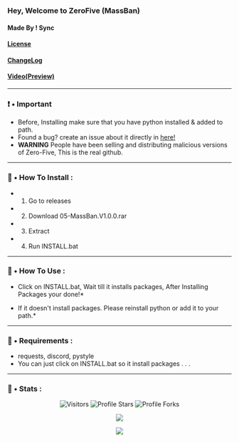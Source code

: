 ### Hey, Welcome to ZeroFive (MassBan)
#### Made By ! Sync
#### [License](https://github.com/asynncc/Zero-Five/blob/main/LICENSE)
#### [ChangeLog](https://github.com/asynncc/Zero-Five/blob/main/ChangeLog.md)
#### [Video(Preview)](https://www.youtube.com/watch?v=sXe-XKrK6wU)
___

### ❗ • Important
* Before, Installing make sure that you have python installed & added to path.
* Found a bug? create an issue about it directly in [here!](https://github.com/asynncc/Zero-Five/issues/new/choose)
* **WARNING** People have been selling and distributing malicious versions of Zero-Five, This is the real github. 
___

### 🎪 • How To Install : 
* 1. Go to releases
* 2. Download 05-MassBan.V1.0.0.rar
* 3. Extract 
* 4. Run INSTALL.bat
___

### 🧠 • How To Use :
* Click on INSTALL.bat, Wait till it installs packages, After Installing Packages your done!*

* If it doesn't install packages. Please reinstall python or add it to your path.*
___


### 🌱 • Requirements : 
* requests, discord, pystyle
* You can just click on INSTALL.bat so it install packages . . . 
___

### 👾 • Stats : 
<p align="center"><img src="https://gpvc.arturio.dev/asynncc" alt="Visitors"></a>
<img src="https://img.shields.io/badge/dynamic/json?&label=Total%20Stars&color=bb2527&style=flat&style=for-the-badge&query=%24.stars&url=https://api.github-star-counter.workers.dev/user/asynncc" alt="Profile Stars"></a>
<img src="https://img.shields.io/badge/dynamic/json?&label=Total%20Forks&color=bb2527&style=flat&style=for-the-badge&query=%24.forks&url=https://api.github-star-counter.workers.dev/user/asynncc" alt="Profile Forks"></a>
<p align="center">  
<img src="https://github-readme-stats.vercel.app/api?username=asynncc&show_icons=true&theme=dark&count_private=true">
</p>
<p align="center">  
<img src="https://github-readme-stats.vercel.app/api/top-langs/?username=asynncc&theme=blue-green">
</p>
